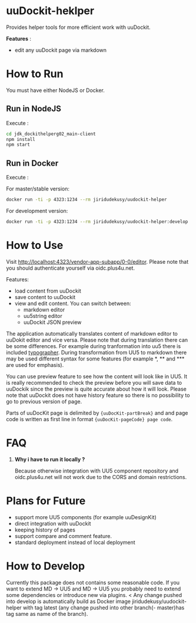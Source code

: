 # uuDockit-heklper
Provides helper tools for more efficient work with uuDockit. 

**Features** :
- edit any uuDockit page via markdown

# How to Run
You must have either NodeJS or Docker.

## Run in NodeJS
Execute :
```sh
cd jdk_dockithelperg02_main-client
npm install
npm start 
```

## Run in Docker
Execute :

For master/stable version:
```sh
docker run -ti -p 4323:1234 --rm jiridudekusy/uudockit-helper
```
For development version:
```sh
docker run -ti -p 4323:1234 --rm jiridudekusy/uudockit-helper:develop
```

# How to Use

Visit <http://localhost:4323/vendor-app-subapp/0-0/editor>. Please note that you should authenticate yourself via oidc.plus4u.net. 

Features: 
- load content from uuDockit
- save content to uuDockit
- view and edit content. You can switch between:
  - markdown editor
  - uu5string editor
  - uuDockit JSON preview

The application automatically translates content of markdown editor to uuDokit editor and vice versa. Please note that during translation there can be some differences. For example during tranformation into uu5 there is included [typographer](https://github.com/jonschlinkert/remarkable#typographer). During transformation from UU5 to markdown there may be used different syntax for some features (for example *, ** and *** are used for emphasis).

You can use preview feature to see how the content will look like in UU5. It is really recommended to check the preview before you will save data to uuDockik since the preview is quite accurate about how it will look. Please note that uuDockit does not have history feature so there is no possibility to go to previous version of page.  

Parts of uuDocKit page is delimited by `{uuDocKit-partBreak}` and and page code is written as first line in format `{uuDocKit-pageCode} page code`. 

# FAQ

1. **Why i have to run it locally ?** 
   
   Because otherwise integration with UU5 component repository and oidc.plus4u.net will not work due to the CORS and domain restrictions. 



# Plans for Future

- support more UU5 components (for example uuDesignKit)
- direct integration with uuDockit
- keeping history of pages
- support compare and comment feature.
- standard deployment instead of local deployment


# How to Develop

Currently this package does not contains some reasonable code. If you want to extend MD -> UU5 and MD -> UU5 you probably need to extend some dependencies or introduce new via plugins.
<
Any change pushed into develop is automatically build as Docker image jiridudekusy/uudockit-helper with tag latest (any change pushed into other branch(- master)has tag same as name of the branch). 

